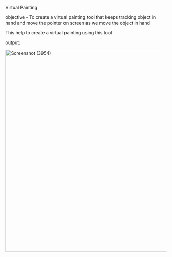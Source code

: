 Virtual Painting

objective - To create a virtual painting tool that keeps tracking object in hand and move the pointer on screen as we move the object in hand

This help to create a virtual painting using this tool

output:

<img width="797" height="632" alt="Screenshot (3954)" src="https://github.com/user-attachments/assets/424d279c-2d80-46b1-ab3c-fd1f895625dd" />
